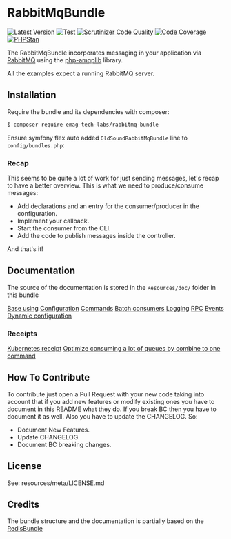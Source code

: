 # RabbitMqBundle #

[![Latest Version](http://img.shields.io/packagist/v/emag-tech-labs/rabbitmq-bundle.svg?style=flat-square)](https://github.com/eMAGTechLabs/RabbitMqBundle/releases)
[![Test](https://github.com/eMAGTechLabs/RabbitMqBundle/actions/workflows/test.yaml/badge.svg)](https://github.com/eMAGTechLabs/RabbitMqBundle/actions/workflows/test.yaml)
[![Scrutinizer Code Quality](https://scrutinizer-ci.com/g/eMAGTechLabs/RabbitMqBundle/badges/quality-score.png?b=master)](https://scrutinizer-ci.com/g/eMAGTechLabs/RabbitMqBundle/?branch=master)
[![Code Coverage](https://scrutinizer-ci.com/g/eMAGTechLabs/RabbitMqBundle/badges/coverage.png?b=master)](https://scrutinizer-ci.com/g/eMAGTechLabs/RabbitMqBundle/?branch=master)
[![PHPStan](https://img.shields.io/badge/PHPStan-enabled-brightgreen.svg?style=flat-square)](https://github.com/phpstan/phpstan)

The RabbitMqBundle incorporates messaging in your application via [RabbitMQ](http://www.rabbitmq.com/) using the [php-amqplib](http://github.com/php-amqplib/php-amqplib) library.

All the examples expect a running RabbitMQ server.

## Installation ##
Require the bundle and its dependencies with composer:
```bash
$ composer require emag-tech-labs/rabbitmq-bundle
```
Ensure symfony flex auto added `OldSoundRabbitMqBundle` line to `config/bundles.php`:

### Recap ###

This seems to be quite a lot of work for just sending messages, let's recap to have a better overview. This is what we need to produce/consume messages:

- Add declarations and an entry for the consumer/producer in the configuration.
- Implement your callback.
- Start the consumer from the CLI.
- Add the code to publish messages inside the controller.

And that's it!

## Documentation ##
The source of the documentation is stored in the `Resources/doc/` folder in this bundle

[Base using](Resources/doc/using.md)
[Configuration](Resources/doc/configuration.md)
[Commands](Resources/doc/commands.md)
[Batch consumers](Resources/doc/batch_consumers.md)
[Logging](Resources/doc/logging.md)
[RPC](Resources/doc/rpc.md)
[Events](Resources/doc/events.md)
[Dynamic configuration](Resources/doc/dynamic_configuration.md)

### Receipts ###

[Kubernetes receipt](Resources/doc/kubernetes_receipt.md)
[Optimize consuming a lot of queues by combine to one command](Resources/doc/optimize_receipt.md)

## How To Contribute ##
To contribute just open a Pull Request with your new code taking into account that if you add new features or modify existing ones you have to document in this README what they do. If you break BC then you have to document it as well. Also you have to update the CHANGELOG. So:

- Document New Features.
- Update CHANGELOG.
- Document BC breaking changes.

## License ##
See: resources/meta/LICENSE.md

## Credits ##
The bundle structure and the documentation is partially based on the [RedisBundle](http://github.com/Seldaek/RedisBundle)
